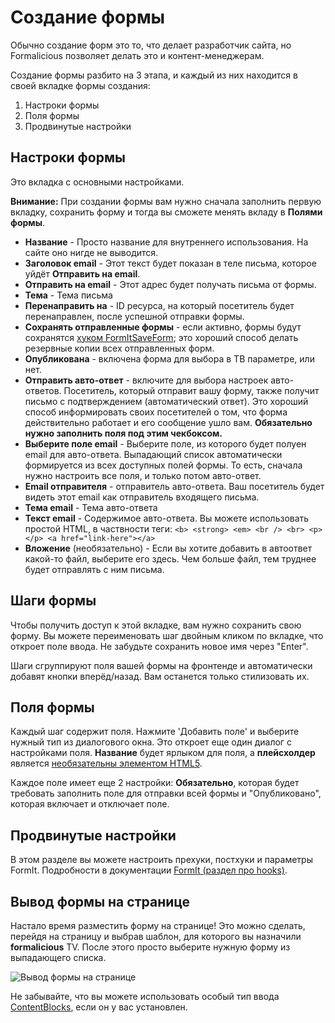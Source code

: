 # Создание формы

Обычно создание форм это то, что делает разработчик сайта, но Formalicious позволяет делать это и контент-менеджерам.

Создание формы разбито на 3 этапа, и каждый из них находится в своей вкладке формы создания:

1. Настроки формы
2. Поля формы
3. Продвинутые настройки

## Настроки формы

Это вкладка с основными настройками.

**Внимание:** При создании формы вам нужно сначала заполнить первую вкладку, сохранить форму и тогда вы сможете менять вкладу в **Полями формы**.

- **Название** - Просто название для внутреннего использования. На сайте оно нигде не выводится.
- **Заголовок email** - Этот текст будет показан в теле письма, которое уйдёт **Отправить на email**.
- **Отправить на email** - Этот адрес будет получать письма от формы.
- **Тема** - Тема письма
- **Перенаправить на** - ID ресурса, на который посетитель будет перенаправлен, после успешной отправки формы.
- **Сохранять отправленные формы** - если активно, формы будут сохранятся [хуком FormItSaveForm](https://docs.modx.com/extras/revo/formit/formit.hooks/formit.hooks.formitsaveform);
это хороший способ делать резервные копии всех отправленных форм.
- **Опубликована** - включена форма для выбора в ТВ параметре, или нет.
- **Отправить авто-ответ** - включите для выбора настроек авто-ответов.
Посетитель, который отправит вашу форму, также получит письмо с подтверждением (автоматический ответ).
Это хороший способ информировать своих посетителей о том, что форма действительно работает и его сообщение ушло вам.
**Обязательно нужно заполнить поля под этим чекбоксом.**
- **Выберите поле email** - Выберите поле, из которого будет полуен email для авто-ответа.
Выпадающий список автоматически формируется из всех доступных полей формы. То есть, сначала нужно настроить все поля, и только потом авто-ответ.
- **Email отправителя** - отправитель авто-ответа. Ваш посетитель будет видеть этот email как отправитель входящего письма.
- **Тема email** - Тема авто-ответа
- **Текст email** - Содержимое авто-ответа. Вы можете использовать простой HTML, в частвности теги:
`<b> <strong> <em> <br /> <br> <p></p> <a href="link-here"></a>`
- **Вложение** (необязательно) - Если вы хотите добавить в автоответ какой-то файл, выберите его здесь.
Чем больше файл, тем труднее будет отправлять с ним письма.

## Шаги формы

Чтобы получить доступ к этой вкладке, вам нужно сохранить свою форму.
Вы можете переименовать шаг двойным кликом по вкладке, что откроет поле ввода. Не забудьте сохранить новое имя через "Enter".

Шаги сгруппируют поля вашей формы на фронтенде и автоматически добавят кнопки вперёд/назад.
Вам останется только стилизовать их.

## Поля формы

Каждый шаг содержит поля. Нажмите 'Добавить поле' и выберите нужный тип из диалогового окна.
Это откроет еще один диалог с настройками поля. **Название** будет ярлыком для поля, а **плейсхолдер** является [необязательны элементом HTML5](https://www.w3.org/TR/html5/forms.html#the-placeholder-attribute).

Каждое поле имеет еще 2 настройки: **Обязательно**, которая будет требовать заполнить поле для отправки всей формы и "Опубликовано", которая включает и отключает поле.

## Продвинутые настройки

В этом разделе вы можете настроить прехуки, постхуки и параметры FormIt.
Подробности в документации [FormIt (раздел про hooks)](https://docs.modx.com/extras/revo/formit/formit.hooks).

## Вывод формы на странице

Настало время разместить форму на странице! Это можно сделать, перейдя на страницу и выбрав шаблон, для которого вы назначили **formalicious** TV. После этого просто выберите нужную форму из выпадающего списка.

![Вывод формы на странице](https://file.modx.pro/files/a/c/f/acf07fb4530d2d22d78b28a1795eeeec.png)

Не забывайте, что вы можете использовать особый тип ввода [ContentBlocks](https://www.modmore.com/contentblocks/), если он у вас установлен.
